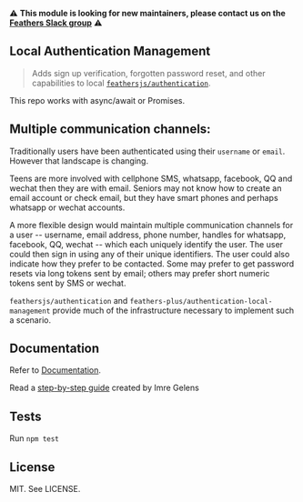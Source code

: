 :warning: **This module is looking for new maintainers, please contact us on the [Feathers Slack group](http://slack.feathersjs.com/)** :warning:

## Local Authentication Management

> Adds sign up verification, forgotten password reset, and other capabilities to local
[`feathersjs/authentication`](https://docs.feathersjs.com/api/authentication/local-management.html).

This repo works with async/await or Promises.

## Multiple communication channels:

Traditionally users have been authenticated using their `username` or `email`.
However that landscape is changing.

Teens are more involved with cellphone SMS, whatsapp, facebook, QQ and wechat then they are with email.
Seniors may not know how to create an email account or check email, but they have smart phones
and perhaps whatsapp or wechat accounts.

A more flexible design would maintain multiple communication channels for a user
-- username, email address, phone number, handles for whatsapp, facebook, QQ, wechat --
which each uniquely identify the user.
The user could then sign in using any of their unique identifiers.
The user could also indicate how they prefer to be contacted.
Some may prefer to get password resets via long tokens sent by email;
others may prefer short numeric tokens sent by SMS or wechat.

`feathersjs/authentication` and `feathers-plus/authentication-local-management`
provide much of the infrastructure necessary to implement such a scenario. 


## Documentation

Refer to [Documentation](https://docs.feathersjs.com/api/authentication/local-management.html).

Read a [step-by-step guide](https://hackernoon.com/setting-up-email-verification-in-feathersjs-ce764907e4f2) created by Imre Gelens

## Tests

Run `npm test`


## License

MIT. See LICENSE.
